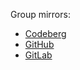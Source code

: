 Group mirrors:

- [Codeberg](https://codeberg.org/flowey-org)
- [GitHub](https://github.com/flowey-org)
- [GitLab](https://gitlab.com/flowey-org)
